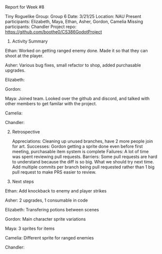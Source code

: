Report for Week #8

Tiny Roguelike
Group: Group 6
Date: 3/21/25
Location: NAU
Present participants: Elizabeth, Maya, Ethan, Asher, Gordon, Camelia
Missing participants: Chandler
Project repo: https://github.com/boothe0/CS386GodotProject
1. Activity Summary

Ethan: Worked on getting ranged enemy done. Made it so that they can shoot at the player.

Asher: Various bug fixes, small refactor to shop, added purchasable upgrades.

Elizabeth:

Gordon:

Maya: Joined team. Looked over the github and discord, and talked with other members to get familar with the project.

Camelia: 

Chandler:


2. Retrospective

    Appreciations: Cleaning up unused branches, have 2 more people join for art.
    Successes: Gordon getting a sprite done even before first meeting, purchasable item system is complete
    Failures: A lot of time was spent reviewing pull requests.
    Barriers: Some pull requests are hard to understand because the diff is so big.
    What we should try next time. 
    Add multiple commits per branch being pull requested rather than 1 big pull request to make PRS easier to review.

3. Next steps

Ethan: Add knockback to enemy and player strikes

Asher: 2 upgrades, 1 consumable in code 

Elizabeth: Transfering potions between scenes

Gordon: Main character sprite variations

Maya: 3 sprites for items

Camelia: Different sprite for ranged enemies

Chandler:

